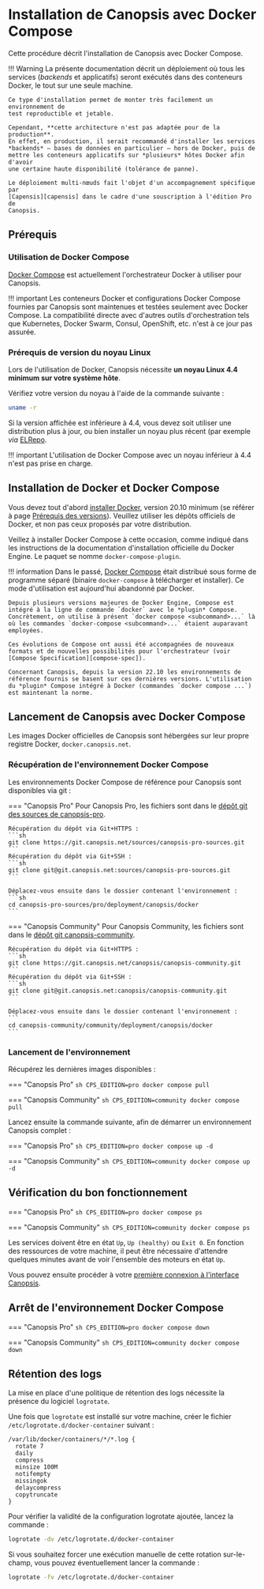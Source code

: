 # Installation de Canopsis avec Docker Compose

Cette procédure décrit l'installation de Canopsis avec Docker Compose.

!!! Warning
    La présente documentation décrit un déploiement où tous les services
    (*backends* et applicatifs) seront exécutés dans des conteneurs Docker, le
    tout sur une seule machine.

    Ce type d'installation permet de monter très facilement un environnement de
    test reproductible et jetable.

    Cependant, **cette architecture n'est pas adaptée pour de la production**.
    En effet, en production, il serait recommandé d'installer les services
    *backends* – bases de données en particulier – hors de Docker, puis de
    mettre les conteneurs applicatifs sur *plusieurs* hôtes Docker afin d'avoir
    une certaine haute disponibilité (tolérance de panne).

    Le déploiement multi-nœuds fait l'objet d'un accompagnement spécifique par
    [Capensis][capensis] dans le cadre d'une souscription à l'édition Pro de
    Canopsis.

[capensis]: https://www.capensis.fr/

## Prérequis

### Utilisation de Docker Compose

[Docker Compose](https://docs.docker.com/compose/) est actuellement l'orchestrateur Docker à utiliser pour Canopsis.

!!! important
    Les conteneurs Docker et configurations Docker Compose fournies par Canopsis sont maintenues et testées seulement avec Docker Compose. La compatibilité directe avec d'autres outils d'orchestration tels que Kubernetes, Docker Swarm, Consul, OpenShift, etc. n'est à ce jour pas assurée.

### Prérequis de version du noyau Linux

Lors de l'utilisation de Docker, Canopsis nécessite **un noyau Linux 4.4 minimum sur votre système hôte**.

Vérifiez votre version du noyau à l'aide de la commande suivante :

```sh
uname -r
```

Si la version affichée est inférieure à 4.4, vous devez soit utiliser une distribution plus à jour, ou bien installer un noyau plus récent (par exemple *via* [ELRepo](https://elrepo.org/tiki/kernel-lt).

!!! important
    L'utilisation de Docker Compose avec un noyau inférieur à 4.4 n'est pas prise en charge.

## Installation de Docker et Docker Compose

Vous devez tout d'abord [installer Docker](https://docs.docker.com/engine/install/), version 20.10 minimum (se référer à page [Prérequis des versions][prereq-versions]). Veuillez utiliser les dépôts officiels de Docker, et non pas ceux proposés par votre distribution.

Veillez à installer Docker Compose à cette occasion, comme indiqué dans les instructions de la documentation d'installation officielle du Docker Engine. Le paquet se nomme `docker-compose-plugin`.

!!! information
    Dans le passé, [Docker Compose][docker-compose] était distribué sous forme de programme séparé (binaire `docker-compose` à télécharger et installer). Ce mode d'utilisation est aujourd'hui abandonné par Docker.

    Depuis plusieurs versions majeures de Docker Engine, Compose est intégré à la ligne de commande `docker` avec le *plugin* Compose.  
    Concrètement, on utilise à présent `docker compose <subcommand>...` là où les commandes `docker-compose <subcommand>...` étaient auparavant employées.

    Ces évolutions de Compose ont aussi été accompagnées de nouveaux formats et de nouvelles possibilités pour l'orchestrateur (voir [Compose Specification][compose-spec]).

    Concernant Canopsis, depuis la version 22.10 les environnements de référence fournis se basent sur ces dernières versions. L'utilisation du *plugin* Compose intégré à Docker (commandes `docker compose ...`) est maintenant la norme.

## Lancement de Canopsis avec Docker Compose

Les images Docker officielles de Canopsis sont hébergées sur leur propre registre Docker, `docker.canopsis.net`.

### Récupération de l'environnement Docker Compose

Les environnements Docker Compose de référence pour Canopsis sont disponibles via
git :

=== "Canopsis Pro"
    Pour Canopsis Pro, les fichiers sont dans le
    [dépôt git des sources de canopsis-pro][canopsis-pro-sources].

    Récupération du dépôt via Git+HTTPS :
    ```sh
    git clone https://git.canopsis.net/sources/canopsis-pro-sources.git
    ```
    Récupération du dépôt via Git+SSH :
    ```sh
    git clone git@git.canopsis.net:sources/canopsis-pro-sources.git
    ```

    Déplacez-vous ensuite dans le dossier contenant l'environnement :
    ```sh
    cd canopsis-pro-sources/pro/deployment/canopsis/docker
    ```

=== "Canopsis Community"
    Pour Canopsis Community, les fichiers sont dans le
    [dépôt git canopsis-community][canopsis-community].

    Récupération du dépôt via Git+HTTPS :
    ```sh
    git clone https://git.canopsis.net/canopsis/canopsis-community.git
    ```
    Récupération du dépôt via Git+SSH :
    ```sh
    git clone git@git.canopsis.net:canopsis/canopsis-community.git
    ```

    Déplacez-vous ensuite dans le dossier contenant l'environnement :
    ```
    cd canopsis-community/community/deployment/canopsis/docker
    ```

### Lancement de l'environnement

Récupérez les dernières images disponibles :

=== "Canopsis Pro"
    ```sh
    CPS_EDITION=pro docker compose pull
    ```

=== "Canopsis Community"
    ```sh
    CPS_EDITION=community docker compose pull
    ```

Lancez ensuite la commande suivante, afin de démarrer un environnement Canopsis
complet :

=== "Canopsis Pro"
    ```sh
    CPS_EDITION=pro docker compose up -d
    ```

=== "Canopsis Community"
    ```sh
    CPS_EDITION=community docker compose up -d
    ```

## Vérification du bon fonctionnement

=== "Canopsis Pro"
    ```sh
    CPS_EDITION=pro docker compose ps
    ```

=== "Canopsis Community"
    ```sh
    CPS_EDITION=community docker compose ps
    ```

Les services doivent être en état `Up`, `Up (healthy)` ou `Exit 0`. En fonction
des ressources de votre machine, il peut être nécessaire d'attendre quelques
minutes avant de voir l'ensemble des moteurs en état `Up`.

Vous pouvez ensuite procéder à votre [première connexion à l'interface Canopsis](premiere-connexion.md).

## Arrêt de l'environnement Docker Compose

=== "Canopsis Pro"
    ```sh
    CPS_EDITION=pro docker compose down
    ```

=== "Canopsis Community"
    ```sh
    CPS_EDITION=community docker compose down
    ```

## Rétention des logs

La mise en place d'une politique de rétention des logs nécessite la présence du logiciel `logrotate`.

Une fois que `logrotate` est installé sur votre machine, créer le fichier `/etc/logrotate.d/docker-container` suivant :

```
/var/lib/docker/containers/*/*.log {
  rotate 7
  daily
  compress
  minsize 100M
  notifempty
  missingok
  delaycompress
  copytruncate
}
```

Pour vérifier la validité de la configuration logrotate ajoutée, lancez la commande :

```sh
logrotate -dv /etc/logrotate.d/docker-container
```

Si vous souhaitez forcer une exécution manuelle de cette rotation sur-le-champ, vous pouvez éventuellement lancer la commande :

```sh
logrotate -fv /etc/logrotate.d/docker-container
```

[prereq-versions]: https://doc.canopsis.net/guide-administration/installation/prerequis-des-versions/#prerequis-systemes
[compose-spec]: https://docs.docker.com/compose/compose-file/
[docker-compose]: https://docs.docker.com/compose/install/#install-compose
[canopsis-pro-sources]: https://git.canopsis.net/sources/canopsis-pro-sources
[canopsis-community]: https://git.canopsis.net/canopsis/canopsis-community
